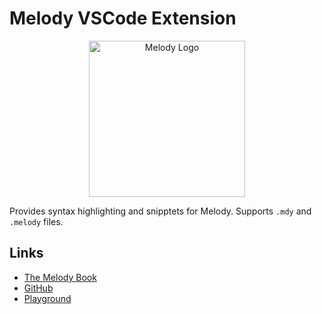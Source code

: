 # Melody VSCode Extension

<p align="center">
    <img alt="Melody Logo" height="250px" src="https://user-images.githubusercontent.com/14347895/159065887-51a2d948-ae6f-48c4-9dd2-1ee69e76b19f.png">
</p>

Provides syntax highlighting and snipptets for Melody. 
Supports `.mdy` and `.melody` files.

## Links

- [The Melody Book](https://yoav-lavi.github.io/melody/book)
- [GitHub](https://github.com/yoav-lavi/melody)
- [Playground](https://melody-playground.vercel.app)